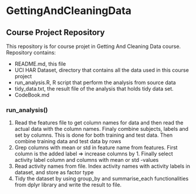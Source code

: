 # GettingAndCleaningData

## Course Project Repository

This repository is for course projet in Getting And Cleaning Data course.
Repository contains:

* README.md, this file
* UCI HAR Dataset, directory that contains all the data used in this course project
* run_analysis.R, R script that perform the analysis from source data
* tidy_data.txt, the result file of the analysis that holds tidy data set.
* CodeBook.md

### run_analysis()

  
1. Read the features file to get column names for data and then read the actual data with the column names. Finaly combine subjects, labels and set by columns. This is done for both training and test data. Then combine training data and test data by rows
2. Grep columns with mean or std in feature name from features. First column is the added label => increase columns by 1. Finally select activity label column and columns with mean or std -values
3. Read activity names from file. Index activity names with activity labels in dataset, and store as factor type 
4. Tidy the dataset by using group_by and summarise_each functionalities from dplyr library and write the result to file.
  
  
 
